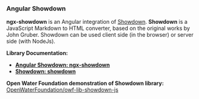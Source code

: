 ### Angular Showdown

**ngx-showdown** is an Angular integration of [Showdown](http://showdownjs.com/). **Showdown** is a JavaScript Markdown to HTML converter, based on the original works by John Gruber. Showdown can be used client side (in the browser) or server side (with NodeJs).

**Library Documentation:**  

* [**Angular Showdown: ngx-showdown**](https://yisraelx.github.io/ngx-showdown/docs/pipes/ShowdownPipe.html)
* [**Showdown: showdown**](https://github.com/showdownjs/showdown)

**Open Water Foundation demonstration of Showdown library:**  [OpenWaterFoundation/owf-lib-showdown-js](https://github.com/OpenWaterFoundation/owf-lib-showdown-js)   

